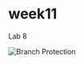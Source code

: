 # week11
Lab 8

![Branch Protection](https://github.com/msparmar4/week11/prod/.github/workflows/Branch%20Protection/badge.svg)
